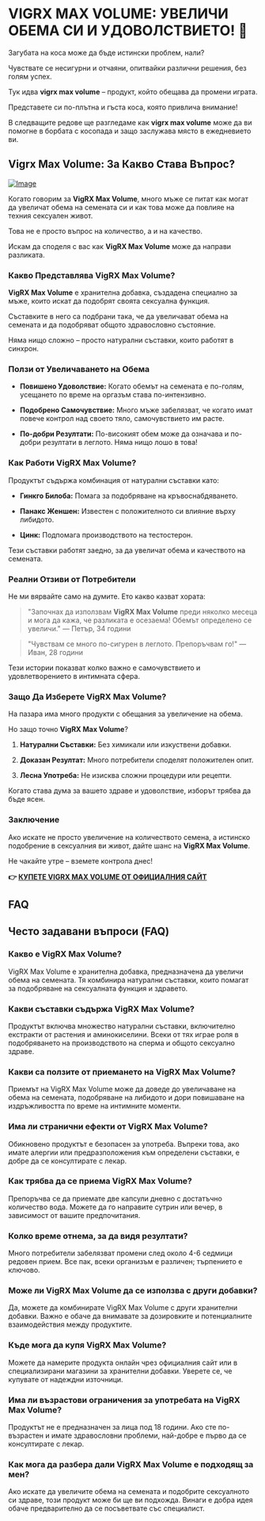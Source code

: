 # VIGRX MAX VOLUME: УВЕЛИЧИ ОБЕМА СИ И УДОВОЛСТВИЕТО! 💪

Загубата на коса може да бъде истински проблем, нали? 

Чувствате се несигурни и отчаяни, опитвайки различни решения, без голям успех. 

Тук идва **vigrx max volume** – продукт, който обещава да промени играта. 

Представете си по-плътна и гъста коса, която привлича внимание! 

В следващите редове ще разгледаме как **vigrx max volume** може да ви помогне в борбата с косопада и защо заслужава място в ежедневието ви.

## Vigrx Max Volume: За Какво Става Въпрос?

[![Image](https://www2.sellhealth.com/566/vigrx_max_volume_2_1.jpg)](https://gchaffi.com/LSzhkHDg)

Когато говорим за **VigRX Max Volume**, много мъже се питат как могат да увеличат обема на семената си и как това може да повлияе на техния сексуален живот. 

Това не е просто въпрос на количество, а и на качество.

Искам да споделя с вас как **VigRX Max Volume** може да направи разликата.

### Какво Представлява VigRX Max Volume?

**VigRX Max Volume** е хранителна добавка, създадена специално за мъже, които искат да подобрят своята сексуална функция. 

Съставките в него са подбрани така, че да увеличават обема на семената и да подобряват общото здравословно състояние.

Няма нищо сложно – просто натурални съставки, които работят в синхрон.

### Ползи от Увеличаването на Обема

- **Повишено Удоволствие:** Когато обемът на семената е по-голям, усещането по време на оргазъм става по-интензивно.
  
- **Подобрено Самочувствие:** Много мъже забелязват, че когато имат повече контрол над своето тяло, самочувствието им расте.
  
- **По-добри Резултати:** По-високият обем може да означава и по-добри резултати в леглото. Няма нищо лошо в това!

### Как Работи VigRX Max Volume?

Продуктът съдържа комбинация от натурални съставки като:

- **Гинкго Билоба:** Помага за подобряване на кръвоснабдяването.
  
- **Панакс Женшен:** Известен с положителното си влияние върху либидото.
  
- **Цинк:** Подпомага производството на тестостерон.

Тези съставки работят заедно, за да увеличат обема и качеството на семената.

### Реални Отзиви от Потребители

Не ми вярвайте само на думите. Ето какво казват хората:

> "Започнах да използвам **VigRX Max Volume** преди няколко месеца и мога да кажа, че разликата е осезаема! Обемът определено се увеличи." 
> — Петър, 34 години

> "Чувствам се много по-сигурен в леглото. Препоръчвам го!" 
> — Иван, 28 години

Тези истории показват колко важно е самочувствието и удовлетворението в интимната сфера.

### Защо Да Изберете VigRX Max Volume?

На пазара има много продукти с обещания за увеличение на обема. 

Но защо точно **VigRX Max Volume**?

1. **Натурални Съставки:** Без химикали или изкуствени добавки.
   
2. **Доказан Резултат:** Много потребители споделят положителен опит.
   
3. **Лесна Употреба:** Не изисква сложни процедури или рецепти.

Когато става дума за вашето здраве и удоволствие, изборът трябва да бъде ясен.

### Заключение

Ако искате не просто увеличение на количеството семена, а истинско подобрение в сексуалния ви живот, дайте шанс на **VigRX Max Volume**.

Не чакайте утре – вземете контрола днес!



**👉 [КУПЕТЕ VIGRX MAX VOLUME ОТ ОФИЦИАЛНИЯ САЙТ](https://gchaffi.com/LSzhkHDg)**

## FAQ

## Често задавани въпроси (FAQ)

### Какво е VigRX Max Volume?
VigRX Max Volume е хранителна добавка, предназначена да увеличи обема на семената. Тя комбинира натурални съставки, които помагат за подобряване на сексуалната функция и здравето.

### Какви съставки съдържа VigRX Max Volume?
Продуктът включва множество натурални съставки, включително екстракти от растения и аминокиселини. Всеки от тях играе роля в подобряването на производството на сперма и общото сексуално здраве.

### Какви са ползите от приемането на VigRX Max Volume?
Приемът на VigRX Max Volume може да доведе до увеличаване на обема на семената, подобряване на либидото и дори повишаване на издръжливостта по време на интимните моменти. 

### Има ли странични ефекти от VigRX Max Volume?
Обикновено продуктът е безопасен за употреба. Въпреки това, ако имате алергии или предразположения към определени съставки, е добре да се консултирате с лекар.

### Как трябва да се приема VigRX Max Volume?
Препоръчва се да приемате две капсули дневно с достатъчно количество вода. Можете да го направите сутрин или вечер, в зависимост от вашите предпочитания.

### Колко време отнема, за да видя резултати?
Много потребители забелязват промени след около 4-6 седмици редовен прием. Все пак, всеки организъм е различен; търпението е ключово.

### Може ли VigRX Max Volume да се използва с други добавки?
Да, можете да комбинирате VigRX Max Volume с други хранителни добавки. Важно е обаче да внимавате за дозировките и потенциалните взаимодействия между продуктите.

### Къде мога да купя VigRX Max Volume?
Можете да намерите продукта онлайн чрез официалния сайт или в специализирани магазини за хранителни добавки. Уверете се, че купувате от надеждни източници.

### Има ли възрастови ограничения за употребата на VigRX Max Volume?
Продуктът не е предназначен за лица под 18 години. Ако сте по-възрастен и имате здравословни проблеми, най-добре е първо да се консултирате с лекар.

### Как мога да разбера дали VigRX Max Volume е подходящ за мен?
Ако искате да увеличите обема на семената и подобрите сексуалното си здраве, този продукт може би ще ви подхожда. Винаги е добра идея обаче предварително да се посъветвате със специалист.